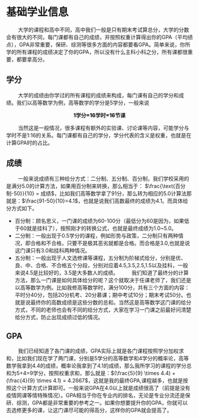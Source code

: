 # 基础学业信息

 &emsp; &emsp;大学的课程和高中不同，高中我们一般是只有期末考试算总分，大学的分数会有很大的不同，每门课都有自己的成绩，并按照权重计算得出你的GPA（平均绩点），GPA非常重要，保研、综测等很多方面的内容都要看GPA。简单来说，你所学的所有课程的成绩决定了你的GPA，所以没有什么主科小科之分，所有课都很重要，都要拿高分。

## 学分
 &emsp; &emsp;大学的成绩由你学过的所有课程的成绩来构成，每门课有自己的学分和成绩。我们以高等数学为例，高等数学的学分是5学分，一般来说<p align=center style="font-weight:800">1学分=16学时=16节课</p>
 &emsp; &emsp;当然这是一般情况，很多课程有额外的实验课、讨论课等内容，可能学分与学时不是1:16的关系。每门课都有自己的学分，学分代表的含义是权重，也就是在计算GPA时的占比。
## 成绩
&emsp; &emsp;一般来说成绩有三种给分方式：二分制、五分制、百分制，我们学校采用的是满分5.0的计算方法，如果用百分制来转换，那么相当于： $\frac{\text{百分制-50}}{10} = 成绩$，比如我们高等数学拿了91分，那么转为相应的5.0计算法那就是：$\frac{91-50}{10}=4.1$，也就是说我们高数最终的成绩为4.1。而具体给分方式如下。
 - 百分制：顾名思义，一门课的成绩为60-100分（最低分为60是因为，如果低于60就是挂科了），按照刚才的转换公式，也就是最终成绩为1.0~5.0。
 - 二分制：一般出现于0.5学分的课程，例如形势与政策，二分制只有两种情况，即合格和不合格，只要不是极其恶劣就都是合格。而合格是3.0,也就是说这门课只有3.0和挂科两种情况。
 - 五分制：一般出现于人文选修课等课程，五分制为阶梯式给分，分别是优、良、中、合格、不合格五个分段，分别对应着4.5,3.5,2.5,1.5以及挂科，一般来说4.5是比较好的，3.5是大多数人的成绩。
 &emsp; &emsp;我们知道了最终分的计算方法，那么一门课是如何具体给分的呢？这个就取决于任课老师了，我们还是以高等数学为例。比如我修高等数学时，满分100分，共有三个方面的内容：平时分40分，包括20分机考、20分慕课；期中考试10分；期末考试50分。也就是说最终你的高数成绩是这些分数的总和。当然这是高等数学这门课的给分方式，不同的老师也会有不同的给分方式，大家在学习一门课之前最好问清楚给分方式，防止出现成绩过低的情况。
## GPA
 &emsp; &emsp;我们已经知道了各门课的成绩，GPA实际上就是各门课程按照学分加权求和，比如我们现在学了两门课，分别是5学分的高等数学和4学分的概率论，高等数学我拿到4.4的成绩，概率论我拿到了4.1的成绩，那么我所学习的课程的学分总和为5+4=9学分，按照权重求和，那么就是：$(\frac{5}{9} \times 4.4) + (\frac{4}{9} \times 4.1) = 4.2667$，这就是我的最终GPA,课程越多，也就是按照这个计算方式计算即可。一般来说GPA在4.0以上就是成绩很高了（前提是没有疫情网课等情特殊情况）。GPA相当于你在专业内的排名，无论是专业分流还是保研、综测，GPA都是非常重要的参考之一。如果你想要提升你的GPA，你就可以去选修更多的课，让这门课尽可能的得高分，这样你的GPA就会提高了。


